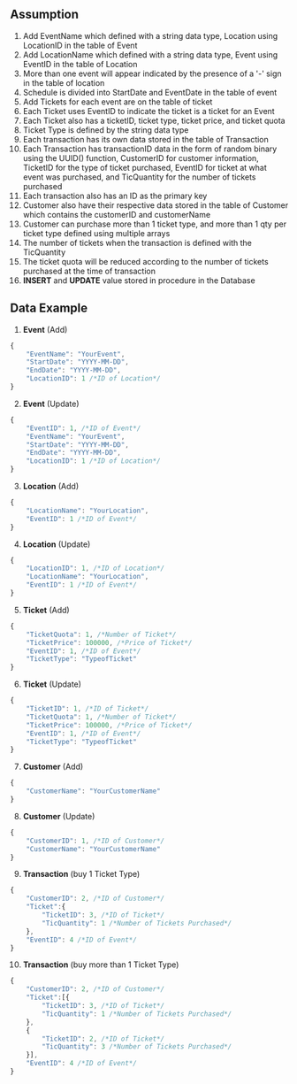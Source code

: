 ## Assumption

1. Add EventName which defined with a string data type, Location using LocationID in the table of Event
2. Add LocationName which defined with a string data type, Event using EventID in the table of Location
3. More than one event will appear indicated by the presence of a '-' sign in the table of location
4. Schedule is divided into StartDate and EventDate in the table of event 
5. Add Tickets for each event are on the table of ticket
6. Each Ticket uses EventID to indicate the ticket is a ticket for an Event
7. Each Ticket also has a ticketID, ticket type, ticket price, and ticket quota
8. Ticket Type is defined by the string data type
9. Each transaction has its own data stored in the table of Transaction
10. Each Transaction has transactionID data in the form of random binary using the UUID() function, CustomerID for customer information, TicketID for the type of ticket purchased, EventID for ticket at what event was purchased, and TicQuantity for the number of tickets purchased
11. Each transaction also has an ID as the primary key
12. Customer also have their respective data stored in the table of Customer which contains the customerID and customerName
13. Customer can purchase more than 1 ticket type, and more than 1 qty per ticket type defined using multiple arrays
14. The number of tickets when the transaction is defined with the TicQuantity
15. The ticket quota will be reduced according to the number of tickets purchased at the time of transaction
16. **INSERT** and **UPDATE** value stored in procedure in the Database


## Data Example

1. **Event** (Add)

```javascript
{
    "EventName": "YourEvent",
    "StartDate": "YYYY-MM-DD",
    "EndDate": "YYYY-MM-DD",
    "LocationID": 1 /*ID of Location*/
}
```

2. **Event** (Update)

```javascript
{
    "EventID": 1, /*ID of Event*/
    "EventName": "YourEvent",
    "StartDate": "YYYY-MM-DD",
    "EndDate": "YYYY-MM-DD",
    "LocationID": 1 /*ID of Location*/
}
```

3. **Location** (Add)

```javascript
{
    "LocationName": "YourLocation",
    "EventID": 1 /*ID of Event*/
}
```

4. **Location** (Update)

```javascript
{
    "LocationID": 1, /*ID of Location*/
    "LocationName": "YourLocation",
    "EventID": 1 /*ID of Event*/
}
```

5. **Ticket** (Add)

```javascript
{
    "TicketQuota": 1, /*Number of Ticket*/
    "TicketPrice": 100000, /*Price of Ticket*/
    "EventID": 1, /*ID of Event*/
    "TicketType": "TypeofTicket"
}
```

6. **Ticket** (Update)

```javascript
{
    "TicketID": 1, /*ID of Ticket*/
    "TicketQuota": 1, /*Number of Ticket*/
    "TicketPrice": 100000, /*Price of Ticket*/
    "EventID": 1, /*ID of Event*/
    "TicketType": "TypeofTicket"
}
```

7. **Customer** (Add)

```javascript
{
    "CustomerName": "YourCustomerName"
}
```

8. **Customer** (Update)

```javascript
{
    "CustomerID": 1, /*ID of Customer*/
    "CustomerName": "YourCustomerName"
}
```

9. **Transaction** (buy 1 Ticket Type)

```javascript
{
	"CustomerID": 2, /*ID of Customer*/
	"Ticket":{
		"TicketID": 3, /*ID of Ticket*/
		"TicQuantity": 1 /*Number of Tickets Purchased*/
	},
	"EventID": 4 /*ID of Event*/
}
```

10. **Transaction** (buy more than 1 Ticket Type)

```javascript
{
	"CustomerID": 2, /*ID of Customer*/
	"Ticket":[{
		"TicketID": 3, /*ID of Ticket*/
		"TicQuantity": 1 /*Number of Tickets Purchased*/
	},
	{
		"TicketID": 2, /*ID of Ticket*/
		"TicQuantity": 3 /*Number of Tickets Purchased*/
	}],
	"EventID": 4 /*ID of Event*/
}
```
